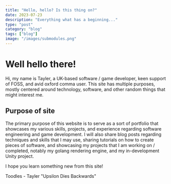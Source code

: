 ```yaml
---
title: "Hello, hello? Is this thing on?"
date: 2023-07-23
description: "Everything what has a beginning..."
type: "post"
category: "blog"
tags: ["blog"]
image: "/images/submodules.png"
---
```


# Well hello there!

Hi, my name is Tayler, a UK-based software / game developer, keen support of FOSS, and avid oxford comma user. This site has multiple purposes, mostly centered around technology, software, and other random things that might interest me.

## Purpose of site
The primary purpose of this website is to serve as a sort of portfolio that showcases my various skills, projects, and experience regarding software engineering and game development. I will also share blog posts regarding techniques and skills that I may use, sharing tutorials on how to create pieces of software, and showcasing my projects that I am working on / completed, notably my golang rendering engine, and my in-development Unity project.

I hope you learn something new from this site!

Toodles
    - Tayler "Upsilon Dies Backwards"

